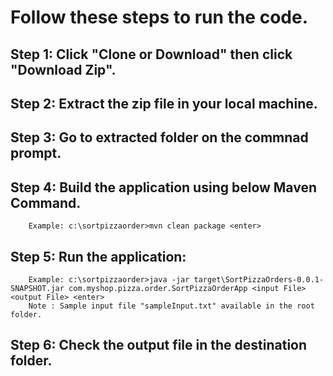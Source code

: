 # Follow these steps to run the code.
## Step 1: Click "Clone or Download" then click "Download Zip".
## Step 2: Extract the zip file in your local machine.
## Step 3: Go to extracted folder on the commnad prompt.
## Step 4: Build the application using below Maven Command.
        Example: c:\sortpizzaorder>mvn clean package <enter>
## Step 5: Run the application:
        Example: c:\sortpizzaorder>java -jar target\SortPizzaOrders-0.0.1-SNAPSHOT.jar com.myshop.pizza.order.SortPizzaOrderApp <input File> <output File> <enter>
        Note : Sample input file "sampleInput.txt" available in the root folder.
## Step 6: Check the output file in the destination folder.
